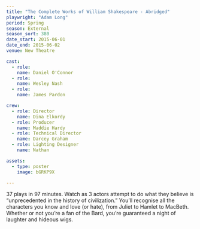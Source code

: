 ```yaml
---
title: "The Complete Works of William Shakespeare - Abridged"
playwright: "Adam Long"
period: Spring
season: External
season_sort: 380
date_start: 2015-06-01
date_end: 2015-06-02
venue: New Theatre

cast:
  - role:
    name: Daniel O'Connor
  - role:
    name: Wesley Nash
  - role:
    name: James Pardon

crew:
  - role: Director
    name: Dina Elkordy
  - role: Producer
    name: Maddie Hardy
  - role: Technical Director
    name: Darcey Graham
  - role: Lighting Designer
    name: Nathan

assets:
  - type: poster
    image: bGRKP9X

---
```


37 plays in 97 minutes. Watch as 3 actors attempt to do what they believe is “unprecedented in the history of civilization.” You’ll recognise all the characters you know and love (or hate), from Juliet to Hamlet to MacBeth. Whether or not you’re a fan of the Bard, you’re guaranteed a night of laughter and hideous wigs.
